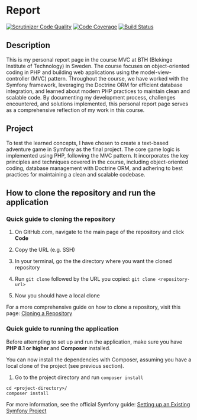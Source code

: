 # Report
[![Scrutinizer Code Quality](https://scrutinizer-ci.com/g/kiwijos/mvc-report/badges/quality-score.png?b=main)](https://scrutinizer-ci.com/g/kiwijos/mvc-report/?branch=main)
[![Code Coverage](https://scrutinizer-ci.com/g/kiwijos/mvc-report/badges/coverage.png?b=main)](https://scrutinizer-ci.com/g/kiwijos/mvc-report/?branch=main)
[![Build Status](https://scrutinizer-ci.com/g/kiwijos/mvc-report/badges/build.png?b=main)](https://scrutinizer-ci.com/g/kiwijos/mvc-report/build-status/main)

## Description
This is my personal report page in the course MVC at BTH (Blekinge Institute of Technology) in Sweden. The course focuses on object-oriented coding in PHP and building web applications using the model-view-controller (MVC) pattern. Throughout the course, we have worked with the Symfony framework, leveraging the Doctrine ORM for efficient database integration, and learned about modern PHP practices to maintain clean and scalable code. By documenting my development process, challenges encountered, and solutions implemented, this personal report page serves as a comprehensive reflection of my work in this course.

## Project
To test the learned concepts, I have chosen to create a text-based adventure game in Symfony as the final project. The core game logic is implemented using PHP, following the MVC pattern. It incorporates the key principles and techniques covered in the course, including object-oriented coding, database management with Doctrine ORM, and adhering to best practices for maintaining a clean and scalable codebase.

## How to clone the repository and run the application

### Quick guide to cloning the repository
1. On GitHub.com, navigate to the main page of the repository and click **Code**

2. Copy the URL (e.g. SSH)

3. In your terminal, go the the directory where you want the cloned repository

4. Run `git clone` followed by the URL you copied:
`git clone <repository-url>`

5. Now you should have a local clone

For a more comprehensive guide on how to clone a repository, visit this page:
[Cloning a Repository](https://docs.github.com/en/repositories/creating-and-managing-repositories/cloning-a-repository)

### Quick guide to running the application
Before attempting to set up and run the application, make sure you have **PHP 8.1 or higher** and **Composer** installed.

You can now install the dependencies with Composer, assuming you have a local clone of the project (see previous section).

1. Go to the project directory and run `composer install`
```
cd <project-directory>/
composer install
```

For more information, see the official Symfony guide: [Setting up an Existing Symfony Project](https://symfony.com/doc/current/setup.html#setting-up-an-existing-symfony-project)
